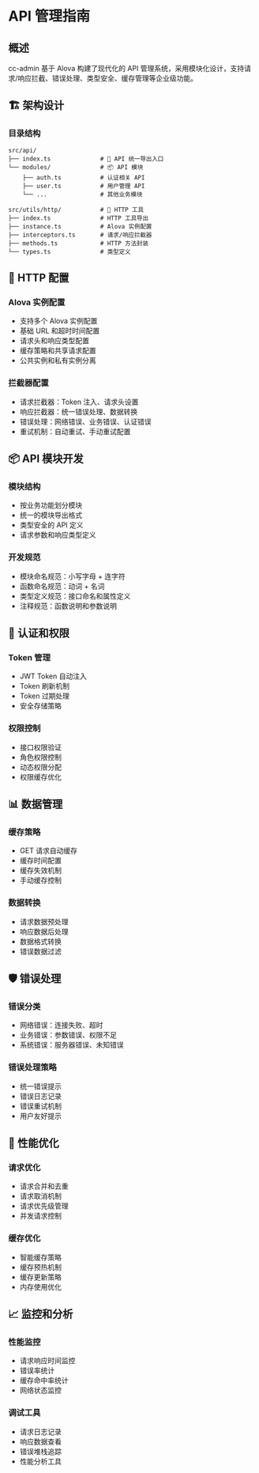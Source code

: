 <!--
  @copyright Copyright (c) 2025 chichuang
  @license MIT
  @description cc-admin 企业级后台管理框架 - api-guide
  本文件为 chichuang 原创，禁止擅自删除署名或用于商业用途。
-->

# API 管理指南

## 概述

cc-admin 基于 Alova 构建了现代化的 API 管理系统，采用模块化设计，支持请求/响应拦截、错误处理、类型安全、缓存管理等企业级功能。

## 🏗️ 架构设计

### 目录结构

```
src/api/
├── index.ts              # 🚪 API 统一导出入口
└── modules/              # 📦 API 模块
    ├── auth.ts           # 认证相关 API
    ├── user.ts           # 用户管理 API
    └── ...               # 其他业务模块

src/utils/http/           # 🔧 HTTP 工具
├── index.ts              # HTTP 工具导出
├── instance.ts           # Alova 实例配置
├── interceptors.ts       # 请求/响应拦截器
├── methods.ts            # HTTP 方法封装
└── types.ts              # 类型定义
```

## 🔧 HTTP 配置

### Alova 实例配置

- 支持多个 Alova 实例配置
- 基础 URL 和超时时间配置
- 请求头和响应类型配置
- 缓存策略和共享请求配置
- 公共实例和私有实例分离

### 拦截器配置

- 请求拦截器：Token 注入、请求头设置
- 响应拦截器：统一错误处理、数据转换
- 错误处理：网络错误、业务错误、认证错误
- 重试机制：自动重试、手动重试配置

## 📦 API 模块开发

### 模块结构

- 按业务功能划分模块
- 统一的模块导出格式
- 类型安全的 API 定义
- 请求参数和响应类型定义

### 开发规范

- 模块命名规范：小写字母 + 连字符
- 函数命名规范：动词 + 名词
- 类型定义规范：接口命名和属性定义
- 注释规范：函数说明和参数说明

## 🔐 认证和权限

### Token 管理

- JWT Token 自动注入
- Token 刷新机制
- Token 过期处理
- 安全存储策略

### 权限控制

- 接口权限验证
- 角色权限控制
- 动态权限分配
- 权限缓存优化

## 📊 数据管理

### 缓存策略

- GET 请求自动缓存
- 缓存时间配置
- 缓存失效机制
- 手动缓存控制

### 数据转换

- 请求数据预处理
- 响应数据后处理
- 数据格式转换
- 错误数据过滤

## 🛡️ 错误处理

### 错误分类

- 网络错误：连接失败、超时
- 业务错误：参数错误、权限不足
- 系统错误：服务器错误、未知错误

### 错误处理策略

- 统一错误提示
- 错误日志记录
- 错误重试机制
- 用户友好提示

## 🚀 性能优化

### 请求优化

- 请求合并和去重
- 请求取消机制
- 请求优先级管理
- 并发请求控制

### 缓存优化

- 智能缓存策略
- 缓存预热机制
- 缓存更新策略
- 内存使用优化

## 📈 监控和分析

### 性能监控

- 请求响应时间监控
- 错误率统计
- 缓存命中率统计
- 网络状态监控

### 调试工具

- 请求日志记录
- 响应数据查看
- 错误堆栈追踪
- 性能分析工具
